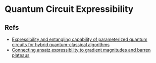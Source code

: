 # Quantum Circuit Expressibility

## Refs
- [Expressibility and entangling capability of parameterized quantum circuits for hybrid quantum-classical algorithms](http://arxiv.org/abs/1905.10876)
- [Connecting ansatz expressibility to gradient magnitudes and barren plateaus](http://arxiv.org/abs/2101.02138)